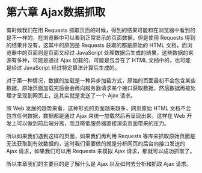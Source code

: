 # 第六章 Ajax数据抓取

有时候我们在用 Requests 抓取页面的时候，得到的结果可能和在浏览器中看到的是不一样的，在浏览器中可以看到正常显示的页面数据，但是使用 Requests 得到的结果并没有，这其中的原因是 Requests 获取的都是原始的 HTML 文档，而浏览器中的页面则是页面又经过 JavaScript 处理数据后生成的结果，这些数据的来源有多种，可能是通过 Ajax 加载的，可能是包含在了 HTML 文档中的，也可能是经过 JavaScript 经过特定算法计算后生成的。

对于第一种情况，数据的加载是一种异步加载方式，原始的页面最初不会包含某些数据，原始页面加载完后会会再向服务器请求某个接口获取数据，然后数据再被处理才呈现到网页上，这其实就是发送了一个 Ajax 请求。

照 Web 发展的趋势来看，这种形式的页面越来越多，网页原始 HTML 文档不会包含任何数据，数据都是通过 Ajax 来统一加载然后再呈现出来，这样在 Web 开发上可以做到前后端分离，而且降低服务器直接渲染页面带来的压力。

所以如果我们遇到这样的页面，如果我们再利用 Requests 等库来抓取原始页面是无法获取到有效数据的，这时我们需要做的就是分析网页的后台向接口发送的 Ajax 请求，如果我们可以用 Requests 来模拟 Ajax 请求，那就可以成功抓取了。

所以本章我们的主要目的是了解什么是 Ajax 以及如何去分析和抓取 Ajax 请求。
